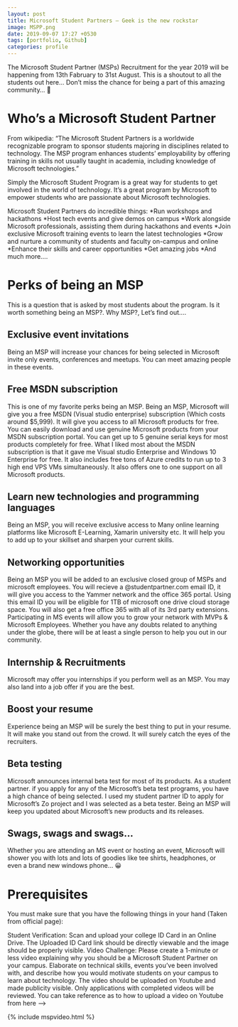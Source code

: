 ```yaml
---
layout: post
title: Microsoft Student Partners – Geek is the new rockstar
image: MSPP.png
date: 2019-09-07 17:27 +0530
tags: [portfolio, Github]
categories: profile
---
```


The Microsoft Student Partner (MSPs) Recruitment for the year 2019 will be happening from 13th Fabruary to 31st  August. This is a shoutout to all the students out here… Don’t miss the chance for being a part of this amazing community… 🙂

# Who’s a Microsoft Student Partner

From wikipedia:
“The Microsoft Student Partners is a worldwide recognizable program to sponsor students majoring in disciplines related to technology. The MSP program enhances students’ employability by offering training in skills not usually taught in academia, including knowledge of Microsoft technologies.”

Simply  the Microsoft Student Program is a great way for students to get involved in the world of technology. It’s a great program by Microsoft to empower students who are passionate about Microsoft technologies.

Microsoft Student Partners do incredible things:
  *Run workshops and hackathons
  *Host tech events and give demos on campus
  *Work alongside Microsoft professionals, assisting them during hackathons and events
  *Join exclusive Microsoft training events to learn the latest technologies
  *Grow and nurture a community of students and faculty on-campus and online
  *Enhance their skills and career opportunities
  *Get amazing jobs
  *And much more….
  
  
  # Perks of being an MSP
  
  This is a question that is asked by most students about the program. Is it worth something being an MSP?. Why MSP?, Let’s find out….
  
  ## Exclusive event invitations
  
  Being an MSP will increase your chances for being selected in Microsoft invite only events, conferences and meetups. You can meet amazing people in these events.
  
  ## Free MSDN subscription
  This is one of my favorite perks being an MSP. Being an MSP, Microsoft will give you a free MSDN (Visual studio enterprise) subscription
  (Which costs around $5,999). It will give you access to all Microsoft products for free. You can easily download and use genuine Microsoft
  products from your MSDN subscription portal. You can get up to 5 genuine serial keys for most products completely for free. 
  What I liked most about the MSDN subscription is that it gave me Visual studio Enterprise and Windows 10 Enterprise for free. 
  It also includes free tons of Azure credits to run up to 3 high end VPS VMs simultaneously. 
  It also offers one to one support on all Microsoft products.
  
  ## Learn new technologies and programming languages
  
  Being an MSP, you will receive exclusive access to Many online learning platforms like Microsoft E-Learning, Xamarin university etc. It will help you to add up to your skillset and sharpen your current skills.
  
  ## Networking opportunities
  Being an MSP you will be added to an exclusive closed group of MSPs and microsoft employees. You will recieve a @studentpartner.com email ID, it will give you access to the Yammer network and the office 365 portal. Using this email ID you will be eligible for 1TB of microsoft one drive cloud storage space. You will also get a free office 365 with all of its 3rd party extensions. Participating in MS events will allow you to grow your network with MVPs & Microsoft Employees. Whether you have any doubts related to anything under the globe, there will be at least a single person to help you out in our community.
  
  ## Internship & Recruitments
  
  Microsoft may offer you internships if you perform well as an MSP.  You may also land into a job offer if you are the best.
  
  ## Boost your resume
  
  Experience being an MSP will be surely the best thing to put in your resume. It will make you stand out from the crowd. It will surely catch the eyes of the recruiters.
  
  ## Beta testing
  
  Microsoft announces internal beta test for most of its products. As a student partner. if you apply for any of the Microsoft’s beta test programs, you have a high chance of being selected. I used my student partner ID to apply for Microsoft’s Zo project and I was selected as a beta tester. Being an MSP will keep you updated about Microsoft’s new products and its releases.
  
  ## Swags, swags and swags…
  
  Whether you are attending an MS event or hosting an event, Microsoft will shower you with lots and lots of goodies like tee shirts, headphones, or even a brand new windows phone… 😀
  
  # Prerequisites
You must make sure that you have the following things in your hand (Taken from official page):

 Student Verification: Scan and upload your college ID Card in an Online Drive. The Uploaded ID Card link should be directly viewable and the image should be properly visible.
Video Challenge: Please create a 1-minute or less video explaining why you should be a Microsoft Student Partner on your campus. Elaborate on technical skills, events you’ve been involved with, and describe how you would motivate students on your campus to learn about technology. The video should be uploaded on Youtube and made publicity visible. Only applications with completed videos will be reviewed. You can take reference as to how to upload a video on Youtube from here -->

 {% include mspvideo.html %}
  
